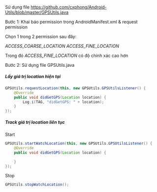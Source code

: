 Sử dụng file https://github.com/cxphong/Android-Utils/blob/master/GPSUtils.java

Bước 1: Khai báo permission trong AndroidManifest.xml & request permission

Chọn 1 trong 2 permission sau đây:

*ACCESS_COARSE_LOCATION* 
*ACCESS_FINE_LOCATION*

Trong đó *ACCESS_FINE_LOCATION* có độ chính xác cao hơn

Bước 2: Sử dụng file GPSUtils.java

##### Lấy giá trị location hiện tại

```java
GPSUtils.requestLocation(this, new GPSUtils.GPSUtilsListener() {
    @Override
    public void didGetGPS(Location location) {
        Log.i(TAG, "didGetGPS: " + location);
    }
});
```

##### Track giá trị location liên tục

Start

```java
GPSUtils.startWatchLocation(this, new GPSUtils.GPSUtilsListener() {
    @Override
    public void didGetGPS(Location location) {
        
    }
});
```

Stop

```java
GPSUtils.stopWatchLocation();
```



